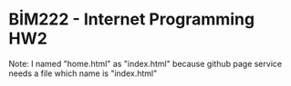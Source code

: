 # BİM222 - Internet Programming HW2
Note: I named "home.html" as "index.html" because github page service needs a file which name is "index.html"
